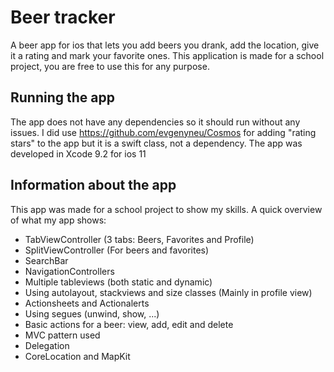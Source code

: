 # Beer tracker
A beer app for ios that lets you add beers you drank, add the location, give it a rating and mark your favorite ones.
This application is made for a school project, you are free to use this for any purpose.

## Running the app

The app does not have any dependencies so it should run without any issues. I did use https://github.com/evgenyneu/Cosmos for adding "rating stars" to the app but it is a swift class, not a dependency. The app was developed in Xcode 9.2 for ios 11

## Information about the app

This app was made for a school project to show my skills. A quick overview of what my app shows:

* TabViewController (3 tabs: Beers, Favorites and Profile)
* SplitViewController (For beers and favorites)
* SearchBar
* NavigationControllers
* Multiple tableviews (both static and dynamic)
* Using autolayout, stackviews and size classes (Mainly in profile view)
* Actionsheets and Actionalerts
* Using segues (unwind, show, ...)
* Basic actions for a beer: view, add, edit and delete
* MVC pattern used
* Delegation
* CoreLocation and MapKit



